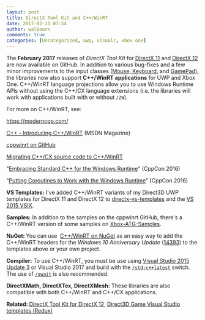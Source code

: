 ```yaml
---
layout: post
title: DirectX Tool Kit and C++/WinRT
date: 2017-02-11 07:54
author: walbourn
comments: true
categories: [Uncategorized, uwp, visualc, xbox one]
---
```

The <strong>February 2017</strong> releases of <em>DirectX Tool Kit</em> for <a href="https://github.com/Microsoft/DirectXTK/releases">DirectX 11</a> and <a href="https://github.com/Microsoft/DirectXTK12/releases">DirectX 12</a> are now available on GitHub. In addition to various bug-fixes and a few minor improvements to the input classes (<a href="https://blogs.msdn.microsoft.com/chuckw/2015/08/06/directx-tool-kit-keyboard-and-mouse-support/">Mouse, Keyboard</a>, and <a href="https://blogs.msdn.microsoft.com/chuckw/2014/09/05/directx-tool-kit-now-with-gamepads/">GamePad</a>), the libraries now also support <strong>C++/WinRT applications</strong> for UWP and Xbox One. C++/WinRT language projections allow you to use Windows Runtime APIs without using the C++/CX language extensions (i.e. the libraries will work with applications built with or without <code>/ZW</code>).

For more on C++/WinRT, see:

<a href="https://moderncpp.com/">https://moderncpp.com/</a>

<a href="https://msdn.microsoft.com/en-us/magazine/mt745094.aspx">C++ - Introducing C++/WinRT</a> (MSDN Magazine)

<a href="https://github.com/Microsoft/cppwinrt">cppwinrt on GitHub</a>

<a href="https://github.com/Microsoft/cppwinrt/blob/master/Docs/Migrating%20C%2B%2B%20CX%20source%20code%20to%20C%2B%2B%20WinRT.md">Migrating C++/CX source code to C++/WinRT</a>

"<a href="https://www.youtube.com/watch?v=lm4IwfiJ3EU">Embracing Standard C++ for the Windows Runtime</a>" (CppCon 2016)

"<a href="https://www.youtube.com/watch?v=v0SjumbIips">Putting Coroutines to Work with the Windows Runtime</a>" (CppCon 2016)

<strong>VS Templates:</strong> I've added C++/WinRT variants of my Direct3D UWP templates for DirectX 11 and DirectX 12 to <a href="https://github.com/walbourn/directx-vs-templates">directx-vs-templates</a> and the <a href="https://github.com/walbourn/directx-vs-templates/releases">VS 2015 VSIX</a>.

<strong>Samples:</strong> In addition to the samples on the cppwinrt GitHub, there's a C++/WinRT version of some samples on <a href="https://github.com/Microsoft/Xbox-ATG-Samples">Xbox-ATG-Samples</a>.

<strong>NuGet: </strong>You can use  <a href="https://www.nuget.org/packages/cppwinrt/">C++/WinRT on NuGet</a> as an easy way to add the C++/WinRT headers for the <em>Windows 10 Anniversary Update</em> (<a href="https://blogs.msdn.microsoft.com/chuckw/2016/08/02/windows-10-anniversary-update-sdk/">14393</a>) to the templates above or your own project.

<strong>Compiler:</strong> To use C++/WinRT, you must be use using <a href="https://blogs.msdn.microsoft.com/chuckw/2016/06/27/visual-studio-2015-update-3/">Visual Studio 2015 Update 3</a> or Visual Studio 2017 and build with the <a href="https://blogs.msdn.microsoft.com/vcblog/2016/11/16/permissive-switch/"><code>/std:c++latest</code></a> switch. The use of <a href="https://blogs.msdn.microsoft.com/vcblog/2016/04/04/using-c-coroutines-to-simplify-async-uwp-code/"><code>/await</code></a> is also recommended.

<strong>DirectXMath, DirectXTex, DirectXMesh:</strong> These libraries are also compatible with both C++/WinRT and C++/CX applications.

<strong>Related: </strong><a href="https://blogs.msdn.microsoft.com/chuckw/2016/07/18/directx-tool-kit-for-directx-12/">DirectX Tool Kit for DirectX 12</a>, <a href="https://blogs.msdn.microsoft.com/chuckw/2015/12/17/direct3d-game-visual-studio-templates-redux/">Direct3D Game Visual Studio templates (Redux)</a>
